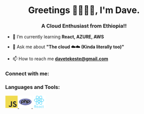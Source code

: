 <h1 align="center">Greetings 👋🏽👋🏽, I'm Dave.</h1>
<h3 align="center">A Cloud Enthusiast from Ethiopia!!</h3>

- 🌱 I’m currently learning **React, AZURE, AWS**

- 💬 Ask me about **"The cloud ☁️☁️ (Kinda literally too)"**

- 📫 How to reach me **davetekeste@gmail.com**

<h3 align="left">Connect with me:</https://www.linkedin.com/in/dawitekesteh3>


<p align="left">
</p>

<h3 align="left">Languages and Tools:</h3>
<p align="left"> <a href="https://developer.mozilla.org/en-US/docs/Web/JavaScript" target="_blank" rel="noreferrer"> <img src="https://raw.githubusercontent.com/devicons/devicon/master/icons/javascript/javascript-original.svg" alt="javascript" width="40" height="40"/> </a> <a href="https://www.php.net" target="_blank" rel="noreferrer"> <img src="https://raw.githubusercontent.com/devicons/devicon/master/icons/php/php-original.svg" alt="php" width="40" height="40"/> </a> <a href="https://reactjs.org/" target="_blank" rel="noreferrer"> <img src="https://raw.githubusercontent.com/devicons/devicon/master/icons/react/react-original-wordmark.svg" alt="react" width="40" height="40"/> </a> </p>

